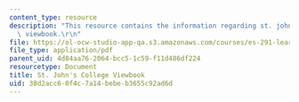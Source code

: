 ```yaml
---
content_type: resource
description: "This resource contains the information regarding st. john's college\
  \ viewbook.\r\n"
file: https://ol-ocw-studio-app-qa.s3.amazonaws.com/courses/es-291-learning-seminar-experiments-in-education-spring-2003/38d2acc60f4c7a14bebeb3655c92ad6d_MITES_291S03_st_johns.pdf
file_type: application/pdf
parent_uid: 4d84aa76-2064-bcc5-1c59-f11d486df224
resourcetype: Document
title: St. John's College Viewbook
uid: 38d2acc6-0f4c-7a14-bebe-b3655c92ad6d
---
```

